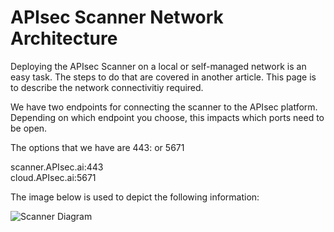 # APIsec Scanner Network Architecture

Deploying the APIsec Scanner on a local or self-managed network is an easy task. The steps to do that are covered in another article. 
This page is to describe the network connectivitiy required.

We have two endpoints for connecting the scanner to the APIsec platform. Depending on which endpoint you choose, this impacts which ports need to be open. 

The options that we have are 443: or 5671

scanner.APIsec.ai:443\
cloud.APIsec.ai:5671


The image below is used to depict the following information:

![Scanner Diagram](https://github.com/apisec-inc/documentation/assets/115025465/89cf707f-2238-4cba-a441-9e22d7a1b6a4)
